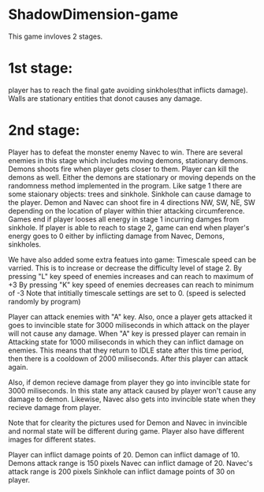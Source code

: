 # ShadowDimension-game

This game invloves 2 stages.

# 1st stage: 
player has to reach the final gate avoiding sinkholes(that inflicts damage). Walls are stationary entities that donot causes any damage.

# 2nd stage:
Player has to defeat the monster enemy Navec to win. There are several enemies in this stage which includes moving demons, stationary demons. Demons shoots fire when player gets closer to them. Player can kill the demons as well. Either the demons are stationary or moving depends on the randomness method implemented in the program. Like satge 1 there are some staionary objects: trees and sinkhole. Sinkhole can cause damage to the player. Demon and Navec can shoot fire in 4 directions NW, SW, NE, SW depending on the location of player within thier attacking circumference.
Games end if player looses all energy in stage 1 incurring damges from sinkhole. If player is able to reach to stage 2, game can end when player's energy goes to 0 either by inflicting damage from Navec, Demons, sinkholes.

We have also added some extra featues into game:
Timescale speed can be varried. This is to increase or decrease the difficulty level of stage 2.
By pressing "L" key speed of enemies increases and can reach to maximum of +3
By pressing "K" key speed of enemies decreases can reach to minimum of -3
Note that intitially timescale settings are set to 0. (speed is selected randomly by program)

Player can attack enemies with "A" key. Also, once a player gets attacked it goes to invincible state for 3000 miliseconds in which attack on the player will not cause any damage. When "A" key is pressed player can remain in Attacking state for 1000 miliseconds in which they can inflict damage on enemies. This means that they return to IDLE state after this time period, then there is a cooldown of 2000 miliseconds. After this player can attack again.

Also, if demon recieve damage from player they go into invincible state for 3000 miliseconds. In this state any attack caused by player won't cause any damage to demon. Likewise, Navec also gets into invincible state when they recieve damage from player.

Note that for clearity the pictures used for Demon and Navec in invincible and normal state will be different during game. Player also have different images for different states.

Player can inflict damage points of 20. 
Demon can inflict damage of 10. Demons attack range is 150 pixels
Navec can inflict damage of 20. Navec's attack range is 200 pixels
Sinkhole can inflict damage points of 30 on player.

